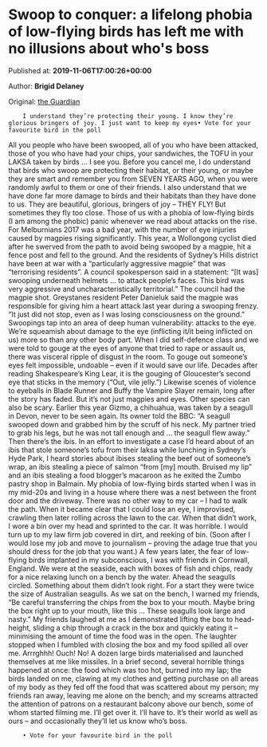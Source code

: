 
# Swoop to conquer: a lifelong phobia of low-flying birds has left me with no illusions about who's boss

Published at: **2019-11-06T17:00:26+00:00**

Author: **Brigid Delaney**

Original: [the Guardian](https://www.theguardian.com/commentisfree/2019/nov/06/swoop-to-conquer-a-lifelong-phobia-of-low-flying-birds-has-left-me-with-no-illusions-about-whos-boss)


        I understand they’re protecting their young. I know they’re glorious bringers of joy. I just want to keep my eyes• Vote for your favourite bird in the poll
      
All you people who have been swooped, all of you who have been attacked, those of you who have had your chips, your sandwiches, the TOFU in your LAKSA taken by birds ... I see you.
Before you cancel me, I do understand that birds who swoop are protecting their habitat, or their young, or maybe they are smart and remember you from SEVEN YEARS AGO, when you were randomly awful to them or one of their friends.
I also understand that we have done far more damage to birds and their habitats than they have done to us. They are beautiful, glorious, bringers of joy – THEY FLY!
But sometimes they fly too close. Those of us with a phobia of low-flying birds (I am among the phobic) panic whenever we read about attacks on the rise. For Melburnians 2017 was a bad year, with the number of eye injuries caused by magpies rising significantly.
This year, a Wollongong cyclist died after he swerved from the path to avoid being swooped by a magpie, hit a fence post and fell to the ground.
And the residents of Sydney’s Hills district have been at war with a “particularly aggressive magpie” that was “terrorising residents”.
A council spokesperson said in a statement: “[It was] swooping underneath helmets ... to attack people’s faces. This bird was very aggressive and uncharacteristically territorial.”
The council had the magpie shot.
Greystanes resident Peter Danieluk said the magpie was responsible for giving him a heart attack last year during a swooping frenzy.
“It just did not stop, even as I was losing consciousness on the ground.”
Swoopings tap into an area of deep human vulnerability: attacks to the eye.
We’re squeamish about damage to the eye (inflicting it/it being inflicted on us) more so than any other body part. When I did self-defence class and we were told to gouge at the eyes of anyone that tried to rape or assault us, there was visceral ripple of disgust in the room. To gouge out someone’s eyes felt impossible, undoable – even if it would save our life.
Decades after reading Shakespeare’s King Lear, it is the gouging of Gloucester’s second eye that sticks in the memory (“Out, vile jelly.”) Likewise scenes of violence to eyeballs in Blade Runner and Buffy the Vampire Slayer remain, long after the story has faded.
But it’s not just magpies and eyes. Other species can also be scary.
Earlier this year Gizmo, a chihuahua, was taken by a seagull in Devon, never to be seen again. Its owner told the BBC: “A seagull swooped down and grabbed him by the scruff of his neck. My partner tried to grab his legs, but he was not tall enough and ... the seagull flew away.”
Then there’s the ibis.
In an effort to investigate a case I’d heard about of an ibis that stole someone’s tofu from their laksa while lunching in Sydney’s Hyde Park, I heard stories about ibises stealing the beef out of someone’s wrap, an ibis stealing a piece of salmon “from [my] mouth. Bruised my lip” and an ibis stealing a food blogger’s macaroon as he exited the Zumbo pastry shop in Balmain.
My phobia of low-flying birds started when I was in my mid-20s and living in a house where there was a nest between the front door and the driveway. There was no other way to my car – I had to walk the path.
When it became clear that I could lose an eye, I improvised, crawling then later rolling across the lawn to the car. When that didn’t work, I wore a bin over my head and sprinted to the car.
It was horrible. I would turn up to my law firm job covered in dirt, and reeking of bin. (Soon after I would lose my job and move to journalism – proving the adage true that you should dress for the job that you want.)
A few years later, the fear of low-flying birds implanted in my subconscious, I was with friends in Cornwall, England.
We were at the seaside, each with boxes of fish and chips, ready for a nice relaxing lunch on a bench by the water. Ahead the seagulls circled. Something about them didn’t look right. For a start they were twice the size of Australian seagulls.
As we sat on the bench, I warned my friends, “Be careful transferring the chips from the box to your mouth. Maybe bring the box right up to your mouth, like this … These seagulls look large and nasty.”
My friends laughed at me as I demonstrated lifting the box to head-height, sliding a chip through a crack in the box and quickly eating it – minimising the amount of time the food was in the open.
The laughter stopped when I fumbled with closing the box and my food spilled all over me.
Arrrghhh! Ouch! No! A dozen large birds materialised and launched themselves at me like missiles.
In a brief second, several horrible things happened at once: the food which was too hot, burned into my lap; the birds landed on me, clawing at my clothes and getting purchase on all areas of my body as they fed off the food that was scattered about my person; my friends ran away, leaving me alone on the bench; and my screams attracted the attention of patrons on a restaurant balcony above our bench, some of whom started filming me.
I’ll get over it. I’ll have to. It’s their world as well as ours – and occasionally they’ll let us know who’s boss.

        • Vote for your favourite bird in the poll
      
